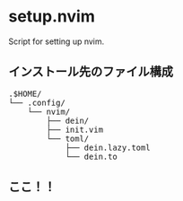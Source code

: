 # setup.nvim
Script for setting up nvim.
## インストール先のファイル構成
<pre>
.$HOME/
└── .config/
    └── nvim/
        ├── dein/
        ├── init.vim
        └── toml/
            ├── dein.lazy.toml
            └── dein.to
</pre>
## ここ！！
